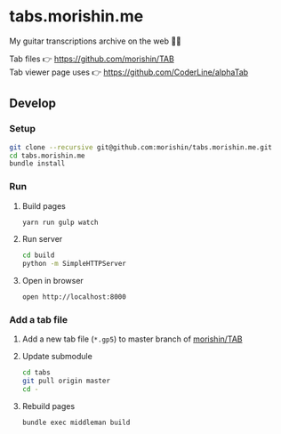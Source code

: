 # tabs.morishin.me
My guitar transcriptions archive on the web 🎸📝

Tab files 👉 https://github.com/morishin/TAB<br />
Tab viewer page uses 👉 https://github.com/CoderLine/alphaTab

## Develop
### Setup
```sh
git clone --recursive git@github.com:morishin/tabs.morishin.me.git
cd tabs.morishin.me
bundle install
```

### Run
1. Build pages

    ```sh
    yarn run gulp watch
    ```

1. Run server

    ```sh
    cd build
    python -m SimpleHTTPServer
    ```

1. Open in browser

    ```sh
    open http://localhost:8000
    ```

### Add a tab file
1. Add a new tab file (`*.gp5`) to master branch of [morishin/TAB](https://github.com/morishin/TAB)

1. Update submodule

    ```sh
    cd tabs
    git pull origin master
    cd -
    ```

1. Rebuild pages

    ```sh
    bundle exec middleman build
    ```
